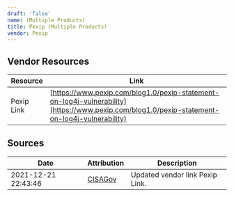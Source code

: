 ```yaml
---
draft: 'false'
name: (Multiple Products)
title: Pexip (Multiple Products)
vendor: Pexip
---
```


## Vendor Resources
| Resource | Link |
| --- | --- |
| Pexip Link | [https://www.pexip.com/blog1.0/pexip-statement-on-log4j-vulnerability](https://www.pexip.com/blog1.0/pexip-statement-on-log4j-vulnerability) |



## Sources
| Date | Attribution | Description |
| --- | --- | --- |
| 2021-12-21 22:43:46 | [CISAGov](https://raw.githubusercontent.com/cisagov/log4j-affected-db/develop/README.md) | Updated vendor link Pexip Link.  |
